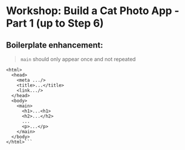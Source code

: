# Workshop: Build a Cat Photo App - Part 1 (up to Step 6)
## Boilerplate enhancement:
>`main` should only appear once and not repeated
```<!DOCTYPE html>
<html>
  <head>
    <meta .../>
    <title>...</title>
    <link.../>
  </head>
  <body>
    <main>
      <h1>...<h1>
      <h2>...</h2>
      ...
      <p>...</p>
    </main>
  </body>
</html>```
